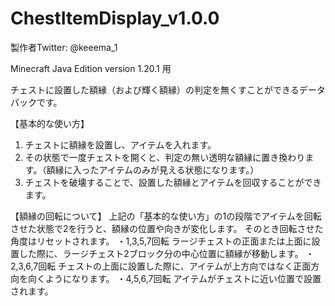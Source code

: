 # ChestItemDisplay_v1.0.0

製作者Twitter: @keeema_1

Minecraft Java Edition version 1.20.1 用


チェストに設置した額縁（および輝く額縁）の判定を無くすことができるデータパックです。

【基本的な使い方】
1. チェストに額縁を設置し、アイテムを入れます。
2. その状態で一度チェストを開くと、判定の無い透明な額縁に置き換わります。（額縁に入ったアイテムのみが見える状態になります。）
3. チェストを破壊することで、設置した額縁とアイテムを回収することができます。

【額縁の回転について】
上記の「基本的な使い方」の1の段階でアイテムを回転させた状態で2を行うと、額縁の位置や向きが変化します。
そのとき回転させた角度はリセットされます。
・1,3,5,7回転
    ラージチェストの正面または上面に設置した際に、ラージチェスト2ブロック分の中心位置に額縁が移動します。
・2,3,6,7回転
    チェストの上面に設置した際に、アイテムが上方向ではなく正面方向を向くようになります。
・4,5,6,7回転
    アイテムがチェストに近い位置で設置されます。
